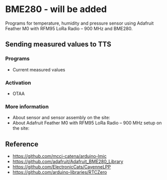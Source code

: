# BME280 - will be added

Programs for temperature, humidity and pressure sensor using Adafruit Feather M0 with RFM95 LoRa Radio – 900 MHz and BME280.

## Sending measured values to TTS

### Programs
- Current measured values

### Activation
- OTAA

### More information
- About sensor and sensor assembly on the site:
- About Adafruit Feather M0 with RFM95 LoRa Radio – 900 MHz setup on the site:

## Reference
- https://github.com/mcci-catena/arduino-lmic
- https://github.com/adafruit/Adafruit_BME280_Library
- https://github.com/ElectronicCats/CayenneLPP
- https://github.com/arduino-libraries/RTCZero
